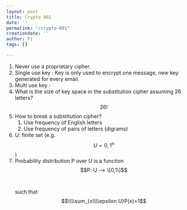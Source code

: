```yaml
---
layout: post
title: Crypto 001
date: ''
permalink: "/crypto-001"
creationdate: ''
author: Pi
tags: []

---
```

1. Never use a proprietary cipher.
2. Single use key : Key is only used to encrypt one message, new key generated for every email.
3. Multi use key :
4. What is the size of key space in the substitution cipher assuming 26 letters? <br> $$26!$$
5. How to break a substitution cipher?
   1. Use frequency of English letters
   2. Use frequency of pairs of letters (digrams)
6. U: finite set (e.g. $$U = {0,1}^n$$)
7. Probability distribution P over U is a function  $$P: U ⟶ \[0,1\]$$ <br>  
   such that $$\\\\sum_{x\\\\epsilon U}P(x)=1$$
